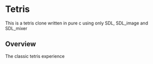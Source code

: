 # Tetris #
This is a tetris clone written in pure c using only SDL, SDL_image and SDL_mixer

## Overview ##

The classic tetris experience 
